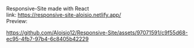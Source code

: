 Responsive-Site made with React<br>
link: https://responsive-site-aloisio.netlify.app/<br>
Preview: 

https://github.com/Aloisio12/Responsive-Site/assets/97071591/c9f55d68-ec95-4fb7-97b4-6c8405b42229
